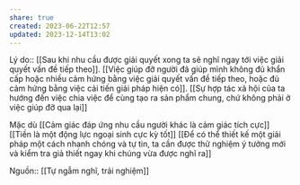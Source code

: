 ```yaml
---
share: true
created: 2023-06-22T12:57
updated: 2023-12-14T13:02
---
```

Lý do:: [[Sau khi nhu cầu được giải quyết xong ta sẽ nghĩ ngay tới việc giải quyết vấn đề tiếp theo]]. [[Việc giúp đỡ người đã giúp mình không đủ khẩn cấp hoặc nhiều cảm hứng bằng việc giải quyết vấn đề tiếp theo, hoặc đủ cảm hứng bằng việc cải tiến giải pháp hiện có]]. [[Sự hợp tác xã hội của ta hướng đến việc chia việc để cùng tạo ra sản phẩm chung, chứ không phải ở việc giúp đỡ qua lại]]

Mặc dù [[Cảm giác đáp ứng nhu cầu người khác là cảm giác tích cực]]
[[Tiền là một động lực ngoại sinh cực kỳ tốt]]
[[Để có thể thiết kế một giải pháp một cách nhanh chóng và tự tin, ta cần được thử nghiệm ý tưởng mới và kiểm tra giả thiết ngay khi chúng vừa được nghĩ ra]]

Nguồn:: [[Tự ngẫm nghĩ, trải nghiệm]]